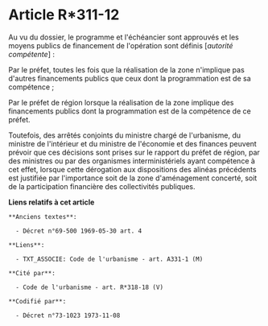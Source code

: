 # Article R*311-12

Au vu du dossier, le programme et l'échéancier sont approuvés et les moyens publics de financement de l'opération sont
définis [*autorité compétente*] :

Par le préfet, toutes les fois que la réalisation de la zone n'implique pas d'autres financements publics que ceux dont la
programmation est de sa compétence ;

Par le préfet de région lorsque la réalisation de la zone implique des financements publics dont la programmation est de la
compétence de ce préfet.

Toutefois, des arrêtés conjoints du ministre chargé de l'urbanisme, du ministre de l'intérieur et du ministre de l'économie
et des finances peuvent prévoir que ces décisions sont prises sur le rapport du préfet de région, par des ministres ou par
des organismes interministériels ayant compétence à cet effet, lorsque cette dérogation aux dispositions des alinéas
précédents est justifiée par l'importance soit de la zone d'aménagement concerté, soit de la participation financière des
collectivités publiques.

**Liens relatifs à cet article**

	**Anciens textes**:

	  - Décret n°69-500 1969-05-30 art. 4

	**Liens**:

	  - TXT_ASSOCIE: Code de l'urbanisme - art. A331-1 (M)

	**Cité par**:

	  - Code de l'urbanisme - art. R*318-18 (V)

	**Codifié par**:

	  - Décret n°73-1023 1973-11-08
